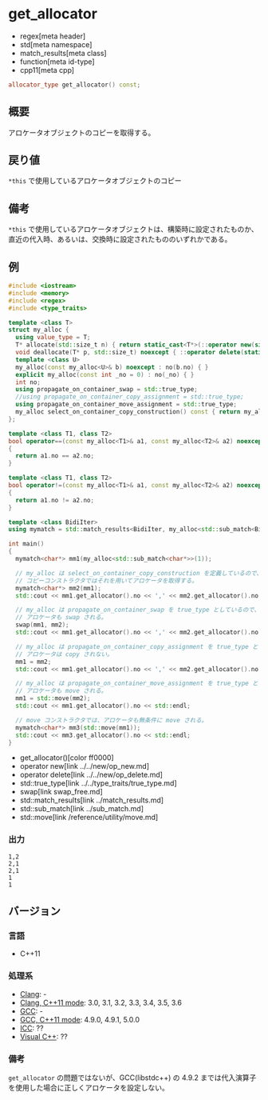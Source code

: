 # get_allocator
* regex[meta header]
* std[meta namespace]
* match_results[meta class]
* function[meta id-type]
* cpp11[meta cpp]

```cpp
allocator_type get_allocator() const;
```

## 概要
アロケータオブジェクトのコピーを取得する。


## 戻り値
`*this` で使用しているアロケータオブジェクトのコピー


## 備考
`*this` で使用しているアロケータオブジェクトは、構築時に設定されたものか、直近の代入時、あるいは、交換時に設定されたもののいずれかである。


## 例
```cpp
#include <iostream>
#include <memory>
#include <regex>
#include <type_traits>

template <class T>
struct my_alloc {
  using value_type = T;
  T* allocate(std::size_t n) { return static_cast<T*>(::operator new(sizeof(T) * n)); }
  void deallocate(T* p, std::size_t) noexcept { ::operator delete(static_cast<void*>(p)); }
  template <class U>
  my_alloc(const my_alloc<U>& b) noexcept : no(b.no) { }
  explicit my_alloc(const int _no = 0) : no(_no) { }
  int no;
  using propagate_on_container_swap = std::true_type;
  //using propagate_on_container_copy_assignment = std::true_type;
  using propagate_on_container_move_assignment = std::true_type;
  my_alloc select_on_container_copy_construction() const { return my_alloc(no + 1); }
};

template <class T1, class T2>
bool operator==(const my_alloc<T1>& a1, const my_alloc<T2>& a2) noexcept
{
  return a1.no == a2.no;
}

template <class T1, class T2>
bool operator!=(const my_alloc<T1>& a1, const my_alloc<T2>& a2) noexcept
{
  return a1.no != a2.no;
}

template <class BidiIter>
using mymatch = std::match_results<BidiIter, my_alloc<std::sub_match<BidiIter>>>;

int main()
{
  mymatch<char*> mm1(my_alloc<std::sub_match<char*>>(1));

  // my_alloc は select_on_container_copy_construction を定義しているので、
  // コピーコンストラクタではそれを用いてアロケータを取得する。
  mymatch<char*> mm2(mm1);
  std::cout << mm1.get_allocator().no << ',' << mm2.get_allocator().no << std::endl;

  // my_alloc は propagate_on_container_swap を true_type としているので、
  // アロケータも swap される。
  swap(mm1, mm2);
  std::cout << mm1.get_allocator().no << ',' << mm2.get_allocator().no << std::endl;

  // my_alloc は propagate_on_container_copy_assignment を true_type としていないので、
  // アロケータは copy されない。
  mm1 = mm2;
  std::cout << mm1.get_allocator().no << ',' << mm2.get_allocator().no << std::endl;

  // my_alloc は propagate_on_container_move_assignment を true_type としているので、
  // アロケータも move される。
  mm1 = std::move(mm2);
  std::cout << mm1.get_allocator().no << std::endl;

  // move コンストラクタでは、アロケータも無条件に move される。
  mymatch<char*> mm3(std::move(mm1));
  std::cout << mm3.get_allocator().no << std::endl;
}
```
* get_allocator()[color ff0000]
* operator new[link ../../new/op_new.md]
* operator delete[link ../../new/op_delete.md]
* std::true_type[link ../../type_traits/true_type.md]
* swap[link swap_free.md]
* std::match_results[link ../match_results.md]
* std::sub_match[link ../sub_match.md]
* std::move[link /reference/utility/move.md]

### 出力
```
1,2
2,1
2,1
1
1
```


## バージョン
### 言語
- C++11

### 処理系
- [Clang](/implementation.md#clang): -
- [Clang, C++11 mode](/implementation.md#clang): 3.0, 3.1, 3.2, 3.3, 3.4, 3.5, 3.6
- [GCC](/implementation.md#gcc): -
- [GCC, C++11 mode](/implementation.md#gcc): 4.9.0, 4.9.1, 5.0.0
- [ICC](/implementation.md#icc): ??
- [Visual C++](/implementation.md#visual_cpp): ??

### 備考
`get_allocator` の問題ではないが、GCC(libstdc++) の 4.9.2 までは代入演算子を使用した場合に正しくアロケータを設定しない。
